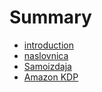# Summary

* [introduction](README.md)
* [naslovnica](cover.md)
* [Samoizdaja](samoizdaja.md)
* [Amazon KDP](amazon_kdp.md)
